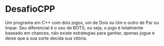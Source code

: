 # DesafioCPP
Um programa em C++ com dois jogos, um de Dois ou Um e outro de Par ou Impar. Seu diferencial é o uso de BOTS, ou seja, o jogo é totalmente baseado em chances, não existe estrategias para ganhar, apenas jogue e deixe que a sua sorte decida sua vitória.
